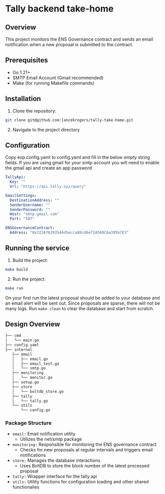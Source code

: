 # Tally backend take-home

## Overview

This project monitors the ENS Governance contract and sends an email notification when a new proposal is submitted to the contract.

## Prerequisites

- Go 1.21+
- SMTP Email Account (Gmail recommended)
- Make (for running Makefile commands)

## Installation

1. Clone the repository:
```zsh
git clone git@github.com:lancekrogers/tally-take-home.git
```
2. Navigate to the project directory

## Configuration

Copy exp.config.yaml to config.yaml and fill in the below empty string fields.  If you are using gmail for your smtp account you will need to enable the gmail api and create an app password

```yaml
TallyApi:
  Key: ""
  Url: "https://api.tally.xyz/query"

EmailSettings: 
  DestinationAddress: ""
  SenderUsername: ""
  SenderPassword: ""
  Host: "smtp.gmail.com"
  Port: "587"

ENSGovernanceContract: 
  Address: "0x323A76393544d5ecca80cd6ef2A560C6a395b7E3"
```

## Running the service

1. Build the project:
```zsh
make build
```
2. Run the project:
```zsh
make run
```

On your first run the latest proposal should be added to your database and an email alert will be sent out.  Since proposals are sparse, there will not be many logs. Run `make clean` to clear the database and start from scratch.


## Design Overview

```zsh
├── cmd
│   └── main.go
├── config.yaml
├── internal
   ├── email
   │   ├── email.go
   │   ├── email_test.go
   │   └── smtp.go
   ├── monitoring
   │   └── monitor.go
   ├── setup.go
   ├── store
   │   └── boltdb_store.go
   ├── tally
   │   └── tally.go
   └── utils
       └── config.go
```

### Package Structure

- `email:` Email notification utility
    - Utilizes the net/smtp package
- `monitoring:` Responsible for monitoring the ENS governance contract
    - Checks for new proposals at regular intervals and triggers email notifications
- `store:` Manages the database interactions
    - Uses BoltDB to store the block number of the latest processed proposal
- `tally:` Wrapper interface for the tally api
- `utils:` Utility functions for configuration loading and other shared functionalies
